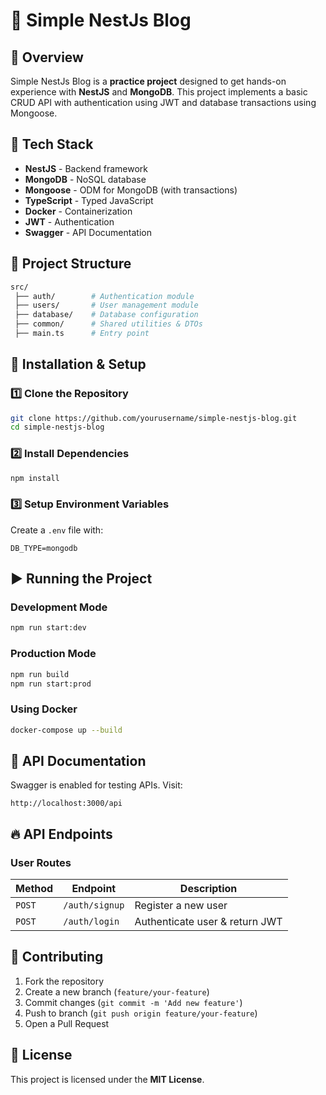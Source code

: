 # 📝 Simple NestJs Blog

## 📖 Overview

Simple NestJs Blog is a **practice project** designed to get hands-on experience with **NestJS** and **MongoDB**. This project implements a basic CRUD API with authentication using JWT and database transactions using Mongoose.

## 🚀 Tech Stack

- **NestJS** - Backend framework
- **MongoDB** - NoSQL database
- **Mongoose** - ODM for MongoDB (with transactions)
- **TypeScript** - Typed JavaScript
- **Docker** - Containerization
- **JWT** - Authentication
- **Swagger** - API Documentation

## 📂 Project Structure

```sh
src/
 ├── auth/        # Authentication module
 ├── users/       # User management module
 ├── database/    # Database configuration
 ├── common/      # Shared utilities & DTOs
 ├── main.ts      # Entry point
```

## 🔧 Installation & Setup

### **1️⃣ Clone the Repository**

```sh
git clone https://github.com/yourusername/simple-nestjs-blog.git
cd simple-nestjs-blog
```

### **2️⃣ Install Dependencies**

```sh
npm install
```

### **3️⃣ Setup Environment Variables**

Create a `.env` file with:

```env
DB_TYPE=mongodb
```

## ▶️ Running the Project

### **Development Mode**

```sh
npm run start:dev
```

### **Production Mode**

```sh
npm run build
npm run start:prod
```

### **Using Docker**

```sh
docker-compose up --build
```

## 📜 API Documentation

Swagger is enabled for testing APIs. Visit:

```
http://localhost:3000/api
```

## 🔥 API Endpoints

### **User Routes**

| Method  | Endpoint       | Description                    |
| ------- | -------------- | ------------------------------ |
| `POST`  | `/auth/signup` | Register a new user            |
| `POST`  | `/auth/login`  | Authenticate user & return JWT |

## 🤝 Contributing

1. Fork the repository
2. Create a new branch (`feature/your-feature`)
3. Commit changes (`git commit -m 'Add new feature'`)
4. Push to branch (`git push origin feature/your-feature`)
5. Open a Pull Request

## 📜 License

This project is licensed under the **MIT License**.

